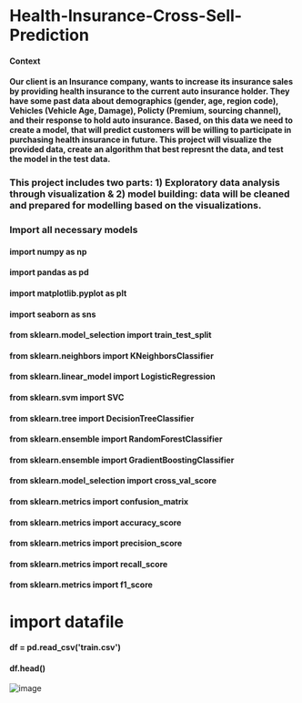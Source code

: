 # Health-Insurance-Cross-Sell-Prediction

#### Context
#### Our client is an Insurance company, wants to increase its insurance sales by providing health insurance to the current auto insurance holder. They have some past data about demographics (gender, age, region code), Vehicles (Vehicle Age, Damage), Policty (Premium, sourcing channel), and their response to hold auto insurance. Based, on this data we need to create a model, that will predict customers will be willing to participate in purchasing health insurance in future. This project will visualize the provided data, create an algorithm that best represnt the data, and test the model in the test data.

### This project includes two parts: 1) Exploratory data analysis through visualization & 2) model building: data will be cleaned and prepared for modelling based on the visualizations.

### Import all necessary models 

#### import numpy as np
#### import pandas as pd
#### import matplotlib.pyplot as plt
#### import seaborn as sns

#### from sklearn.model_selection import train_test_split

#### from sklearn.neighbors import KNeighborsClassifier
#### from sklearn.linear_model import LogisticRegression
#### from sklearn.svm import SVC
#### from sklearn.tree import DecisionTreeClassifier
#### from sklearn.ensemble import RandomForestClassifier
#### from sklearn.ensemble import GradientBoostingClassifier

#### from sklearn.model_selection import cross_val_score
#### from sklearn.metrics import confusion_matrix
#### from sklearn.metrics import accuracy_score
#### from sklearn.metrics import precision_score
#### from sklearn.metrics import recall_score
#### from sklearn.metrics import f1_score

# import datafile

#### df = pd.read_csv('train.csv')
#### df.head()
![image](https://user-images.githubusercontent.com/48388697/153886397-bec1ec76-7338-4eb5-ac83-4e6e4d9615d8.png)



